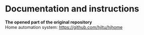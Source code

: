 # Documentation and instructions
**The opened part of the original repository**
<br>Home automation system: https://github.com/hjltu/hjhome
